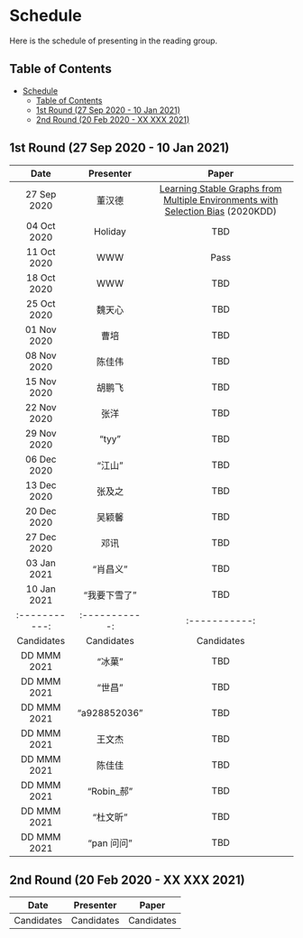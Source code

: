 # Schedule
Here is the schedule of presenting in the reading group.

## Table of Contents
- [Schedule](#schedule)
  - [Table of Contents](#table-of-contents)
  - [1st Round (27 Sep 2020 - 10 Jan 2021)](#1st-round-27-sep-2020---10-jan-2021)
  - [2nd Round (20 Feb 2020 - XX XXX 2021)](#2nd-round-20-feb-2020---xx-xxx-2021)

## 1st Round (27 Sep 2020 - 10 Jan 2021)
| Date | Presenter | Paper |
| :-----------: | :-----------: | :-----------: |
| 27 Sep 2020 | 董汉德 | [Learning Stable Graphs from Multiple Environments with Selection Bias](https://dl.acm.org/doi/abs/10.1145/3394486.3403270) (2020KDD) |
| 04 Oct 2020 | Holiday | TBD |
| 11 Oct 2020 | WWW | Pass |
| 18 Oct 2020 | WWW | TBD |
| 25 Oct 2020 | 魏天心 | TBD |
| 01 Nov 2020 | 曹培 | TBD |
| 08 Nov 2020 | 陈佳伟 | TBD |
| 15 Nov 2020 | 胡鹏飞 | TBD |
| 22 Nov 2020 | 张洋 | TBD |
| 29 Nov 2020 | “tyy” | TBD |
| 06 Dec 2020 | “江山” | TBD |
| 13 Dec 2020 | 张及之 | TBD |
| 20 Dec 2020 | 吴颖馨 | TBD |
| 27 Dec 2020 | 邓讯 | TBD |
| 03 Jan 2021 | “肖昌义” | TBD |
| 10 Jan 2021 |“我要下雪了”| TBD |
| :-----------: | :-----------: | :-----------: |
| Candidates | Candidates | Candidates |
| DD MMM 2021 | “冰菓” | TBD |
| DD MMM 2021 | “世昌” | TBD |
| DD MMM 2021 | “a928852036” | TBD |
| DD MMM 2021 | 王文杰 | TBD |
| DD MMM 2021 | 陈佳佳 | TBD |
| DD MMM 2021 | “Robin_郝” | TBD |
| DD MMM 2021 | “杜文昕” | TBD |
| DD MMM 2021 | “pan 问问” | TBD |

## 2nd Round (20 Feb 2020 - XX XXX 2021)
| Date | Presenter | Paper |
| :-----------: | :-----------: | :-----------: |
| Candidates | Candidates | Candidates |
